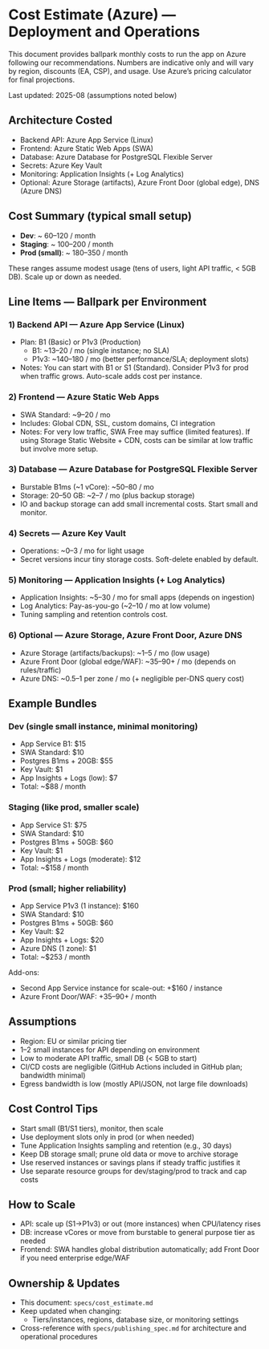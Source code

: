 # Cost Estimate (Azure) — Deployment and Operations

This document provides ballpark monthly costs to run the app on Azure following our recommendations. Numbers are indicative only and will vary by region, discounts (EA, CSP), and usage. Use Azure’s pricing calculator for final projections.

Last updated: 2025-08 (assumptions noted below)


## Architecture Costed
- Backend API: Azure App Service (Linux)
- Frontend: Azure Static Web Apps (SWA)
- Database: Azure Database for PostgreSQL Flexible Server
- Secrets: Azure Key Vault
- Monitoring: Application Insights (+ Log Analytics)
- Optional: Azure Storage (artifacts), Azure Front Door (global edge), DNS (Azure DNS)


## Cost Summary (typical small setup)
- __Dev__: ~ $60–$120 / month
- __Staging__: ~ $100–$200 / month
- __Prod (small)__: ~ $180–$350 / month

These ranges assume modest usage (tens of users, light API traffic, < 5GB DB). Scale up or down as needed.


## Line Items — Ballpark per Environment

### 1) Backend API — Azure App Service (Linux)
- Plan: B1 (Basic) or P1v3 (Production)
  - B1: ~$13–$20 / mo (single instance; no SLA)
  - P1v3: ~$140–$180 / mo (better performance/SLA; deployment slots)
- Notes: You can start with B1 or S1 (Standard). Consider P1v3 for prod when traffic grows. Auto-scale adds cost per instance.

### 2) Frontend — Azure Static Web Apps
- SWA Standard: ~$9–$20 / mo
- Includes: Global CDN, SSL, custom domains, CI integration
- Notes: For very low traffic, SWA Free may suffice (limited features). If using Storage Static Website + CDN, costs can be similar at low traffic but involve more setup.

### 3) Database — Azure Database for PostgreSQL Flexible Server
- Burstable B1ms (~1 vCore): ~$50–$80 / mo
- Storage: 20–50 GB: ~$2–$7 / mo (plus backup storage)
- IO and backup storage can add small incremental costs. Start small and monitor.

### 4) Secrets — Azure Key Vault
- Operations: ~$0–$3 / mo for light usage
- Secret versions incur tiny storage costs. Soft-delete enabled by default.

### 5) Monitoring — Application Insights (+ Log Analytics)
- Application Insights: ~$5–$30 / mo for small apps (depends on ingestion)
- Log Analytics: Pay-as-you-go (~$2–$10 / mo at low volume)
- Tuning sampling and retention controls cost.

### 6) Optional — Azure Storage, Azure Front Door, Azure DNS
- Azure Storage (artifacts/backups): ~$1–$5 / mo (low usage)
- Azure Front Door (global edge/WAF): ~$35–$90+ / mo (depends on rules/traffic)
- Azure DNS: ~$0.5–$1 per zone / mo (+ negligible per-DNS query cost)


## Example Bundles

### Dev (single small instance, minimal monitoring)
- App Service B1: $15
- SWA Standard: $10
- Postgres B1ms + 20GB: $55
- Key Vault: $1
- App Insights + Logs (low): $7
- Total: ~$88 / month

### Staging (like prod, smaller scale)
- App Service S1: $75
- SWA Standard: $10
- Postgres B1ms + 50GB: $60
- Key Vault: $1
- App Insights + Logs (moderate): $12
- Total: ~$158 / month

### Prod (small; higher reliability)
- App Service P1v3 (1 instance): $160
- SWA Standard: $10
- Postgres B1ms + 50GB: $60
- Key Vault: $2
- App Insights + Logs: $20
- Azure DNS (1 zone): $1
- Total: ~$253 / month

Add-ons:
- Second App Service instance for scale-out: +$160 / instance
- Azure Front Door/WAF: +$35–$90+ / month


## Assumptions
- Region: EU or similar pricing tier
- 1–2 small instances for API depending on environment
- Low to moderate API traffic, small DB (< 5GB to start)
- CI/CD costs are negligible (GitHub Actions included in GitHub plan; bandwidth minimal)
- Egress bandwidth is low (mostly API/JSON, not large file downloads)


## Cost Control Tips
- Start small (B1/S1 tiers), monitor, then scale
- Use deployment slots only in prod (or when needed)
- Tune Application Insights sampling and retention (e.g., 30 days)
- Keep DB storage small; prune old data or move to archive storage
- Use reserved instances or savings plans if steady traffic justifies it
- Use separate resource groups for dev/staging/prod to track and cap costs


## How to Scale
- API: scale up (S1→P1v3) or out (more instances) when CPU/latency rises
- DB: increase vCores or move from burstable to general purpose tier as needed
- Frontend: SWA handles global distribution automatically; add Front Door if you need enterprise edge/WAF


## Ownership & Updates
- This document: `specs/cost_estimate.md`
- Keep updated when changing:
  - Tiers/instances, regions, database size, or monitoring settings
- Cross-reference with `specs/publishing_spec.md` for architecture and operational procedures
